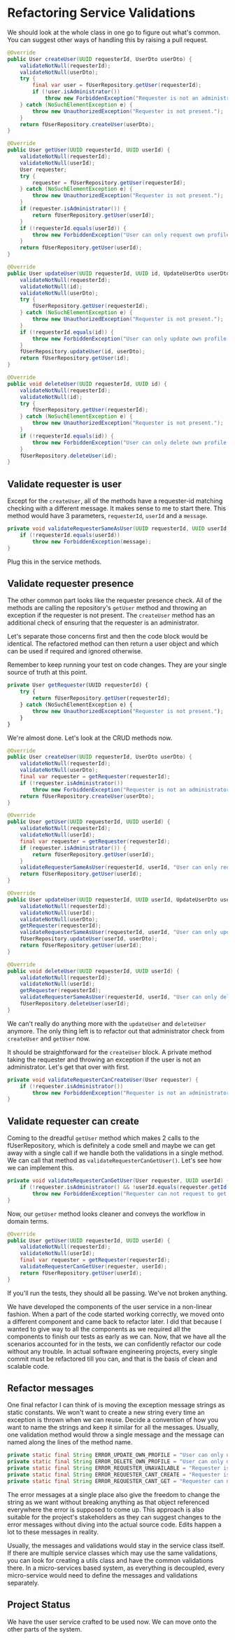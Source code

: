 # Refactoring Service Validations

We should look at the whole class in one go to figure out what's common. You can suggest other ways of handling this by raising a pull request.

```java
@Override
public User createUser(UUID requesterId, UserDto userDto) {
    validateNotNull(requesterId);
    validateNotNull(userDto);
    try {
        final var user = fUserRepository.getUser(requesterId);
        if (!user.isAdministrator())
            throw new ForbiddenException("Requester is not an administrator and cannot request user creation.");
    } catch (NoSuchElementException e) {
        throw new UnauthorizedException("Requester is not present.");
    }
    return fUserRepository.createUser(userDto);
}

@Override
public User getUser(UUID requesterId, UUID userId) {
    validateNotNull(requesterId);
    validateNotNull(userId);
    User requester;
    try {
        requester = fUserRepository.getUser(requesterId);
    } catch (NoSuchElementException e) {
        throw new UnauthorizedException("Requester is not present.");
    }
    if (requester.isAdministrator()) {
        return fUserRepository.getUser(userId);
    }
    if (!requesterId.equals(userId)) {
        throw new ForbiddenException("User can only request own profile details.");
    }
    return fUserRepository.getUser(userId);
}

@Override
public User updateUser(UUID requesterId, UUID id, UpdateUserDto userDto) {
    validateNotNull(requesterId);
    validateNotNull(id);
    validateNotNull(userDto);
    try {
        fUserRepository.getUser(requesterId);
    } catch (NoSuchElementException e) {
        throw new UnauthorizedException("Requester is not present.");
    }
    if (!requesterId.equals(id)) {
        throw new ForbiddenException("User can only update own profile details.");
    }
    fUserRepository.updateUser(id, userDto);
    return fUserRepository.getUser(id);
}

@Override
public void deleteUser(UUID requesterId, UUID id) {
    validateNotNull(requesterId);
    validateNotNull(id);
    try {
        fUserRepository.getUser(requesterId);
    } catch (NoSuchElementException e) {
        throw new UnauthorizedException("Requester is not present.");
    }
    if (!requesterId.equals(id)) {
        throw new ForbiddenException("User can only delete own profile details.");
    }
    fUserRepository.deleteUser(id);
}
```

## Validate requester is user

Except for the `createUser`, all of the methods have a requester-id matching checking with a different message. It makes sense to me to start there. This method would have 3 parameters, `requesterId`, `userId` and a `message`.

```java
private void validateRequesterSameAsUser(UUID requesterId, UUID userId, String message) {
    if (!requesterId.equals(userId))
        throw new ForbiddenException(message);
}
```

Plug this in the service methods.

## Validate requester presence

The other common part looks like the requester presence check. All of the methods are calling the repository's `getUser` method and throwing an exception if the requester is not present. The `createUser` method has an additional check of ensuring that the requester is an administrator. 

Let's separate those concerns first and then the code block would be identical. The refactored method can then return a user object and which can be used if required and ignored otherwise.

Remember to keep running your test on code changes. They are your single source of truth at this point. 

```javascript
private User getRequester(UUID requesterId) {
    try {
        return fUserRepository.getUser(requesterId);
    } catch (NoSuchElementException e) {
        throw new UnauthorizedException("Requester is not present.");
    }
}
```

We're almost done. Let's look at the CRUD methods now.

```java
@Override
public User createUser(UUID requesterId, UserDto userDto) {
    validateNotNull(requesterId);
    validateNotNull(userDto);
    final var requester = getRequester(requesterId);
    if (!requester.isAdministrator())
        throw new ForbiddenException("Requester is not an administrator and cannot request user creation.");
    return fUserRepository.createUser(userDto);
}

@Override
public User getUser(UUID requesterId, UUID userId) {
    validateNotNull(requesterId);
    validateNotNull(userId);
    final var requester = getRequester(requesterId);
    if (requester.isAdministrator()) {
        return fUserRepository.getUser(userId);
    }
    validateRequesterSameAsUser(requesterId, userId, "User can only request own profile details.");
    return fUserRepository.getUser(userId);
}

@Override
public User updateUser(UUID requesterId, UUID userId, UpdateUserDto userDto) {
    validateNotNull(requesterId);
    validateNotNull(userId);
    validateNotNull(userDto);
    getRequester(requesterId);
    validateRequesterSameAsUser(requesterId, userId, "User can only update own profile details.");
    fUserRepository.updateUser(userId, userDto);
    return fUserRepository.getUser(userId);
}

@Override
public void deleteUser(UUID requesterId, UUID userId) {
    validateNotNull(requesterId);
    validateNotNull(userId);
    getRequester(requesterId);
    validateRequesterSameAsUser(requesterId, userId, "User can only delete own profile details.");
    fUserRepository.deleteUser(userId);
}
```

We can't really do anything more with the `updateUser` and `deleteUser` anymore. The only thing left is to refactor out that administrator check from `createUser` and `getUser` now. 

It should be straightforward for the `createUser` block. A private method taking the requester and throwing an exception if the user is not an administrator. Let's get that over with first.

```java
private void validateRequesterCanCreateUser(User requester) {
    if (!requester.isAdministrator())
        throw new ForbiddenException("Requester is not an administrator and cannot request user creation.");
}
```

## Validate requester can create

Coming to the dreadful `getUser` method which makes 2 calls to the fUserRepository, which is definitely a code smell and maybe we can get away with a single call if we handle both the validations in a single method. We can call that method as `validateRequesterCanGetUser()`. Let's see how we can implement this. 

```java
private void validateRequesterCanGetUser(User requester, UUID userId) {
    if (!requester.isAdministrator() && !userId.equals(requester.getId()))
        throw new ForbiddenException("Requester can not request to get the user's profile details.");
}
```

Now, our `getUser` method looks cleaner and conveys the workflow in domain terms.

```java
@Override
public User getUser(UUID requesterId, UUID userId) {
    validateNotNull(requesterId);
    validateNotNull(userId);
    final var requester = getRequester(requesterId);
    validateRequesterCanGetUser(requester, userId);
    return fUserRepository.getUser(userId);
}
```

If you'll run the tests, they should all be passing. We've not broken anything.

We have developed the components of the user service in a non-linear fashion. When a part of the code started working correctly, we moved onto a different component and came back to refactor later. I did that because I wanted to give way to all the components as we required all the components to finish our tests as early as we can. Now, that we have all the scenarios accounted for in the tests, we can confidently refactor our code without any trouble. In actual software engineering projects, every single commit must be refactored till you can, and that is the basis of clean and scalable code.

## Refactor messages

One final refactor I can think of is moving the exception message strings as static constants. We won't want to create a new string every time an exception is thrown when we can reuse. Decide a convention of how you want to name the strings and keep it similar for all the messages. Usually, one validation method would throw a single message and the message can named along the lines of the method name. 

```java
private static final String ERROR_UPDATE_OWN_PROFILE = "User can only update own profile details.";
private static final String ERROR_DELETE_OWN_PROFILE = "User can only delete own profile details.";
private static final String ERROR_REQUESTER_UNAVAILABLE = "Requester is not present.";
private static final String ERROR_REQUESTER_CANT_CREATE = "Requester is not an administrator and cannot request user creation.";
private static final String ERROR_REQUESTER_CANT_GET = "Requester can not request to get the user's profile details.";
```

The error messages at a single place also give the freedom to change the string as we want without breaking anything as that object referenced everywhere the error is supposed to come up. This approach is also suitable for the project's stakeholders as they can suggest changes to the error messages without diving into the actual source code. Edits happen a lot to these messages in reality. 

Usually, the messages and validations would stay in the service class itself. If there are multiple service classes which may use the same validations, you can look for creating a utils class and have the common validations there. In a micro-services based system, as everything is decoupled, every micro-service would need to define the messages and validations separately.

## Project Status

We have the user service crafted to be used now. We can move onto the other parts of the system.

